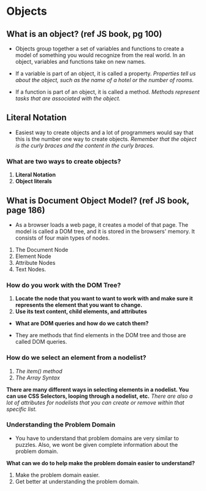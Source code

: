# Objects

## What is an object? (ref JS book, pg 100)

- Objects group together a set of variables and functions to create a model of something you would recognize from the real world. In an object, variables and functions take on new names. 

- If a variable is part of an object, it is called a property.
*Properties tell us about the object, such as the name of a hotel or the number of rooms.*

- If a function is part of an object, it is called a method. 
*Methods represent tasks that are associated with the object.*

## Literal Notation

- Easiest way to create objects and a lot of programmers would say that this is the number one way to create objects. 
 *Remember that the object is the curly braces and the content in the curly braces.*

 ### What are two ways to create objects?

 1. **Literal Notation**
 2. **Object literals**

## What is Document Object Model? (ref JS book, page 186)

- As a browser loads a web page, it creates a model of that page. The model is called a DOM tree, and it is stored in the browsers' memory. It consists of four main types of nodes. 

1. The Document Node
2. Element Node
3. Attribute Nodes
4. Text Nodes.

### How do you work with the DOM Tree?

1. **Locate the node that you want to want to work with and make sure it represents the element that you want to change.**
2. **Use its text content, child elements, and attributes**

* **What are DOM queries and how do we catch them?** 
- They are methods that find elements in the DOM tree and those are called DOM queries.

### How do we select an element from a nodelist?
1. *The item() method*
2. *The Array Syntax*

**There are many different ways in selecting elements in a nodelist. You can use CSS Selectors, looping through a nodelist, etc.**
*There are also a lot of attributes for nodelists that you can create or remove within that specific list.*

### Understanding the Problem Domain

- You have to understand that problem domains are very similar to puzzles. Also, we wont be given complete information about the problem domain. 

**What can we do to help make the problem domain easier to understand?**

1. Make the problem domain easier.
2. Get better at understanding the problem domain.
